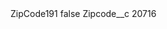 <?xml version="1.0" encoding="UTF-8"?>
<CustomMetadata xmlns="http://soap.sforce.com/2006/04/metadata" xmlns:xsi="http://www.w3.org/2001/XMLSchema-instance" xmlns:xsd="http://www.w3.org/2001/XMLSchema">
    <label>ZipCode191</label>
    <protected>false</protected>
    <values>
        <field>Zipcode__c</field>
        <value xsi:type="xsd:string">20716</value>
    </values>
</CustomMetadata>
